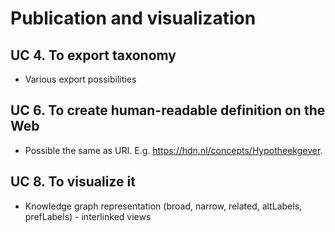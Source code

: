 # Publication and visualization
## UC 4. To export taxonomy 
- Various export possibilities 

## UC 6. To create human-readable definition on the Web 
- Possible the same as URI. E.g. https://hdn.nl/concepts/Hypotheekgever. 

## UC 8. To visualize it 
- Knowledge graph representation (broad, narrow, related, altLabels, prefLabels) - interlinked views
